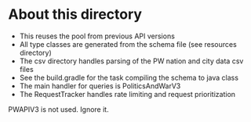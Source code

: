 # About this directory
 - This reuses the pool from previous API versions
 - All type classes are generated from the schema file (see resources directory)
 - The csv directory handles parsing of the PW nation and city data csv files
 - See the build.gradle for the task compiling the schema to java class
 - The main handler for queries is PoliticsAndWarV3
 - The RequestTracker handles rate limiting and request prioritization

PWAPIV3 is not used. Ignore it.